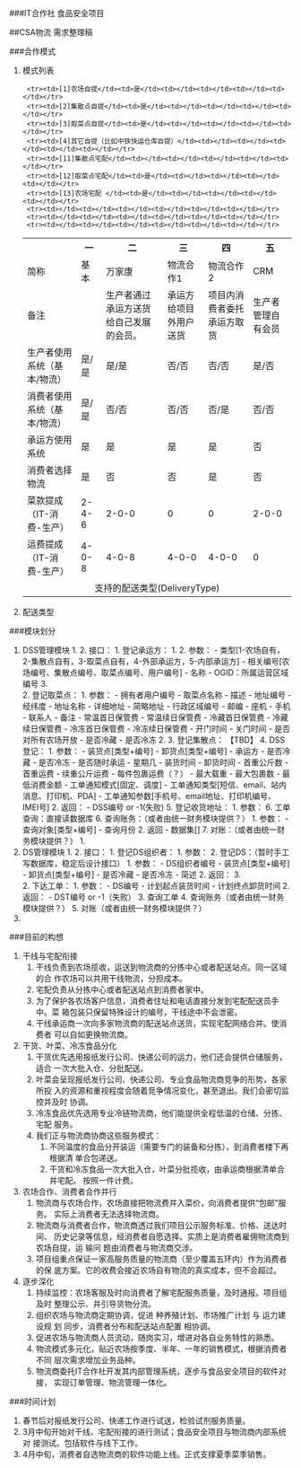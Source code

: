 ###IT合作社 食品安全项目

##CSA物流 
需求整理稿

###合作模式
1. 模式列表

	<table>
		<tr><th width=20%></th><th>一</th><th>二</th><th>三</th><th>四</th><th>五</th></tr>
		<tr><td>简称</td><td>基本</td><td>万家康</td><td>物流合作1</td><td>物流合作2</td><td>CRM</td></tr>
		<tr><td>备注</td><td></td><td>生产者通过承运方送货给自己发展的会员。</td><td>承运方给项目外用户送货</td><td>项目内消费者委托承运方取货</td><td>生产者管理自有会员</td></tr>
		<tr><td>生产者使用系统（基本/物流）</td><td>是/是</td><td>是/是</td><td>否/否</td><td>否/否</td><td>是/否</td></tr>
		<tr><td>消费者使用系统（基本/物流）</td><td>是/是</td><td>否/否</td><td>否/否</td><td>否/是</td><td>否/否</td></tr>
		<tr><td>承运方使用系统</td><td>是</td><td>是</td><td>是</td><td>是</td><td>否</td></tr>
		<tr><td>消费者选择物流</td><td>是</td><td>否</td><td>否</td><td>是</td><td>否</td></tr>
		<tr><td>菜款提成（IT-消费-生产）</td><td>2-4-6</td><td>2-0-0</td><td>0</td><td>0</td><td>2-0-0</td></tr>
		<tr><td>运费提成（IT-消费-生产）</td><td>4-0-8</td><td>4-0-8</td><td>4-0-0</td><td>4-0-0</td><td>0</td></tr>
		<tr><td colspan=6 align=center> 支持的配送类型(DeliveryType) </td></tr>

		<tr><td>[1]农场自提</td><td>是</td><td></td><td></td><td></td><td></td></tr>
		<tr><td>[2]集散点自提</td><td>是</td><td></td><td></td><td></td><td></td></tr>
		<tr><td>[3]取菜点自提</td><td>是</td><td></td><td></td><td></td><td></td></tr>
		<tr><td>[4]其它自提（比如中铁快运仓库自提）</td><td></td><td></td><td></td><td></td><td></td></tr>
		<tr><td>[11]集散点宅配</td><td></td><td></td><td></td><td></td><td></td></tr>
		<tr><td>[12]取菜点宅配</td><td>是</td><td></td><td></td><td></td><td></td></tr>
		<tr><td>[13]农场宅配 </td><td>是</td><td></td><td></td><td></td><td></td></tr>
		<tr><td></td><td></td><td></td><td></td><td></td><td></td></tr>
		<tr><td></td><td></td><td></td><td></td><td></td><td></td></tr>
		<tr><td></td><td></td><td></td><td></td><td></td><td></td></tr>
	</table>

2. 配送类型

###模块划分
1. DSS管理模块
	1. 
	2. 接口：
		1. 登记承运方：
			1. 
			2. 参数：
				- 类型[1-农场自有，2-集散点自有，3-取菜点自有，4-外部承运方，5-内部承运方]
				- 相关编号[农场编号、集散点编号、取菜点编号、用户编号]
				- 名称
				- OGID：所属运营区域编号
			3.  
		2. 登记取菜点：
			1. 参数：
				- 拥有者用户编号
				- 取菜点名称
				- 描述
				- 地址编号
					- 经纬度
					- 地址名称
					- 详细地址
					- 简略地址
					- 行政区域编号
					- 邮编
					- 座机
					- 手机
					- 联系人
					- 备注
				- 常温首日保管费
				- 常温续日保管费
				- 冷藏首日保管费
				- 冷藏续日保管费
				- 冷冻首日保管费
				- 冷冻续日保管费
				- 开门时间
				- 关门时间
				- 是否对所有农场开放
				- 是否冷藏
				- 是否冷冻
			2. 
		3. 登记集散点： 【TBD】
		4. DSS登记：
			1. 参数：
				- 装货点[类型+编号]
				- 卸货点[类型+编号]
				- 承运方
				- 是否冷藏
				- 是否冷冻
				- 是否随时承运
					- 星期几
					- 装货时间
					- 卸货时间
				- 首重公斤数
				- 首重运费
				- 续重公斤运费
				- 每件包裹运费（？）
				- 最大载重
				- 最大包裹数
				- 最低消费金额
				- 工单通知模式[固定、调度]
				- 工单通知类型[短信、email、站内消息、打印机、PDA]
				- 工单通知参数[手机号、email地址、打印机编号、IMEI号]
			2. 返回：
				- DSS编号 or -1(失败) 
		5. 登记收货地址：
			1. 参数： 
		6. 工单查询：直接读数据库
		6. 查询账务：（或者由统一财务模块提供？）
			1. 参数：
				- 查询对象[类型+编号]
				- 查询月份 
			2. 返回 
				- 数据集[] 
		7. 对账：（或者由统一财务模块提供？）
			1. 
2. DS管理模块
	1. 
	2. 接口：
		1. 登记DS组织者：
			1. 参数： 
		2. 登记DS：（暂时手工写数据库，稳定后设计接口）
			1. 参数：
				- DS组织者编号
				- 装货点[类型+编号]
				- 卸货点[类型+编号]
				- 是否冷藏
				- 是否冷冻
				- 简述
			2. 返回：
			3.  
		2. 下达工单：
			1. 参数：
				- DS编号
				- 计划起点装货时间
				- 计划终点卸货时间
			2. 返回：
				- DST编号 or -1（失败） 
		3. 查询工单
		4. 查询账务（或者由统一财务模块提供？）
		5. 对账（或者由统一财务模块提供？） 
3. 

###目前的构想  
1. 干线与宅配衔接
	1. 干线负责到农场揽收，运送到物流商的分拣中心或者配送站点。同一区域的合
作农场可以共用干线物流，分担成本。
	2. 宅配负责从分拣中心或者配送站点到消费者家中。
	3. 为了保护各农场客户信息，消费者住址和电话直接分发到宅配配送员手中。菜
箱包装只保留特殊设计的编号，干线途中不会泄密。
	4. 干线承运商一次向多家物流商的配送站点送货，实现宅配网络合并。使消费者
可以自如更换物流商。
2. 干货、叶菜、冷冻食品分化
	1. 干货优先选用报纸发行公司、快递公司的运力，他们还会提供仓储服务，适合
一次大批入仓、分批配送。
	2. 叶菜会呈现报纸发行公司、快递公司、专业食品物流商竞争的形势，各家所投
入的资源和重视程度会随着竞争情况变化，甚至退出。我们会密切监控并及时 协调。
	3. 冷冻食品优先选用专业冷链物流商，他们能提供全程低温的仓储、分拣、宅配
服务。
	4. 我们正与物流商协商这些服务模式：
		1. 不同温度的食品分开装运（需要专门的装备和分拣），到消费者楼下再根据清
单合包递送。
		2. 干货和冷冻食品一次大批入仓，叶菜分批揽收，由承运商根据清单合并宅配。
按照一件计费。
3. 农场合作、消费者合作并行
	1. 物流商与农场合作，农场直接把物流费并入菜价，向消费者提供“包邮”服务。
实际上消费者无法选择物流商。
	2. 物流商与消费者合作，物流商透过我们项目公示服务标准、价格、送达时间、
历史记录等信息，经消费者自愿选择。实质上是消费者雇佣物流商到农场自提，运
输问 题由消费者与物流商交涉。
	3. 项目组重点保证一家高服务质量的物流商（至少覆盖五环内）作为消费者的保
底方案。它的收费会接近农场自有物流的真实成本，但不会超过。
4. 逐步深化
	1. 持续监控：农场客服及时向消费者了解宅配服务质量，及时通报。项目组及时
整理公示、并引导货物分流。
	2. 组织农场与物流商定期协调，促进 种养殖计划、市场推广计划 与 运力建设规
划 同步，消费者分布和配送站点配置 相协调。
	3. 促进农场与物流商人员流动，随岗实习，增进对各自业务特性的熟悉。
	4. 物流模式多元化，贴近农场按季度、半年、一年的销售模式，根据消费者不同
层次需求增加业务品种。
	5. 物流商委托IT合作社开发其内部管理系统，逐步与食品安全项目的软件对接，
实现订单管理、物流管理一体化。

###时间计划
1. 春节后对报纸发行公司、快递工作进行试送，检验试剂服务质量。
2. 3月中旬开始对干线、宅配衔接的进行测试；食品安全项目与物流商内部系统对
接测试。包括软件与线下工作。
3. 4月中旬，消费者自选物流商的软件功能上线。正式支撑夏季菜季销售。